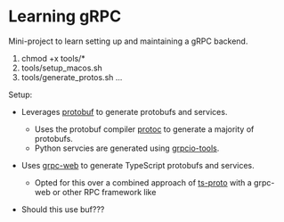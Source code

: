 # Learning gRPC

Mini-project to learn setting up and maintaining a gRPC backend.

1. chmod +x tools/*
2. tools/setup_macos.sh
3. tools/generate_protos.sh
...


Setup:
- Leverages [protobuf](https://github.com/protocolbuffers/protobuf) to generate protobufs and services.
  - Uses the protobuf compiler [protoc](https://grpc.io/docs/protoc-installation/) to generate a majority of protobufs.
  - Python servcies are generated using [grpcio-tools](https://pypi.org/project/grpc-tools/).
- Uses [grpc-web](https://github.com/grpc/grpc-web) to generate TypeScript protobufs and services.
  - Opted for this over a combined approach of [ts-proto](https://github.com/stephenh/ts-proto) with a grpc-web or other RPC framework like 

- Should this use buf???
